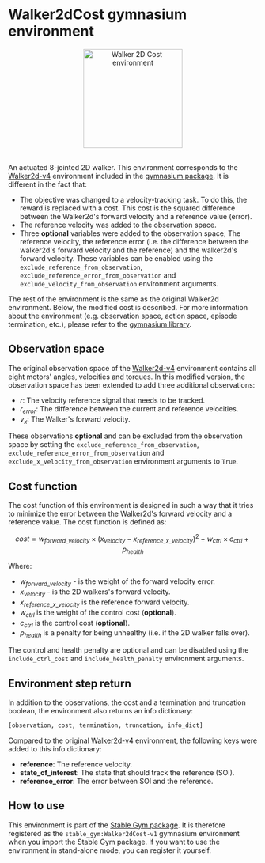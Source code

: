 # Walker2dCost gymnasium environment

<div align="center">
    <img src="https://github.com/rickstaa/stable-gym/assets/17570430/df3d8481-8258-48cd-8e91-f74257c0e1aa" alt="Walker 2D Cost environment" width="200px">
</div>
</br>

An actuated 8-jointed 2D walker. This environment corresponds to the [Walker2d-v4](https://gymnasium.farama.org/environments/mujoco/walker2d) environment included in the [gymnasium package](https://gymnasium.farama.org/). It is different in the fact that:

* The objective was changed to a velocity-tracking task. To do this, the reward is replaced with a cost. This cost is the squared
  difference between the Walker2d's forward velocity and a reference value (error).
* The reference velocity was added to the observation space.
* Three **optional** variables were added to the observation space; The reference velocity, the reference error (i.e. the difference between the walker2d's forward velocity and the reference) and the walker2d's forward velocity. These variables can be enabled using the `exclude_reference_from_observation`, `exclude_reference_error_from_observation` and `exclude_velocity_from_observation` environment arguments.

The rest of the environment is the same as the original Walker2d environment. Below, the modified cost is described. For more information about the environment (e.g. observation space, action space, episode termination, etc.), please refer to the [gymnasium library](https://gymnasium.farama.org/environments/mujoco/walker2d/).

## Observation space

The original observation space of the [Walker2d-v4](https://gymnasium.farama.org/environments/mujoco/walker2d) environment contains all eight motors' angles, velocities and torques. In this modified version, the observation space has been extended to add three additional observations:

* $r$: The velocity reference signal that needs to be tracked.
* $r_{error}$: The difference between the current and reference velocities.
* $v_{x}$: The Walker's forward velocity.

These observations **optional** and can be excluded from the observation space by setting the `exclude_reference_from_observation`, `exclude_reference_error_from_observation` and `exclude_x_velocity_from_observation` environment arguments to `True`.

## Cost function

The cost function of this environment is designed in such a way that it tries to minimize the error between the Walker2d's forward velocity and a reference value. The cost function is defined as:

$$
cost = w_{forward\_velocity} \times (x_{velocity} - x_{reference\_x\_velocity})^2 + w_{ctrl} \times c_{ctrl} + p_{health}
$$

Where:

* $w_{forward\_velocity}$ - is the weight of the forward velocity error.
* $x_{velocity}$ - is the 2D walkers's forward velocity.
* $x_{reference\_x\_velocity}$ is the reference forward velocity.
* $w_{ctrl}$ is the weight of the control cost (**optional**).
* $c_{ctrl}$ is the control cost (**optional**).
* $p_{health}$ is a penalty for being unhealthy (i.e. if the 2D walker falls over).

The control and health penalty are optional and can be disabled using the `include_ctrl_cost` and `include_health_penalty` environment arguments.

## Environment step return

In addition to the observations, the cost and a termination and truncation boolean, the environment also returns an info dictionary:

```python
[observation, cost, termination, truncation, info_dict]
```

Compared to the original [Walker2d-v4](https://gymnasium.farama.org/environments/mujoco/walker2d) environment, the following keys were added to this info dictionary:

* **reference**: The reference velocity.
* **state\_of\_interest**: The state that should track the reference (SOI).
* **reference\_error**: The error between SOI and the reference.

## How to use

This environment is part of the [Stable Gym package](https://github.com/rickstaa/stable-gym). It is therefore registered as the `stable_gym:Walker2dCost-v1` gymnasium environment when you import the Stable Gym package. If you want to use the environment in stand-alone mode, you can register it yourself.
